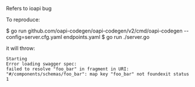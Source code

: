 Refers to ioapi bug

To reproduce:

$ go run github.com/oapi-codegen/oapi-codegen/v2/cmd/oapi-codegen --config=server.cfg.yaml endpoints.yaml
$ go run ./server.go

it will throw:

```
Starting
Error loading swagger spec:
failed to resolve "foo_bar" in fragment in URI: "#/components/schemas/foo_bar": map key "foo_bar" not foundexit status 1

```